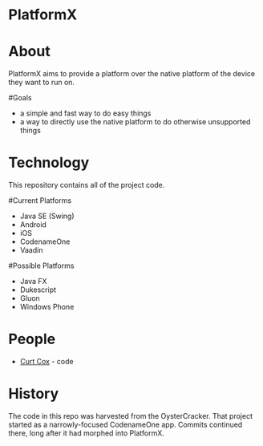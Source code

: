 PlatformX
=============
# About
PlatformX aims to provide a platform over the native platform of the device they want to run on. 

#Goals
* a simple and fast way to do easy things
* a way to directly use the native platform to do otherwise unsupported things

# Technology
This repository contains all of the project code.

#Current Platforms
* Java SE (Swing)
* Android
* iOS
* CodenameOne
* Vaadin

#Possible Platforms
* Java FX
* Dukescript
* Gluon
* Windows Phone

# People
* [Curt Cox](http://www.curtcox.com) - code

# History
The code in this repo was harvested from the OysterCracker. That project started as a narrowly-focused CodenameOne app. Commits continued there, long after it had morphed into PlatformX.
